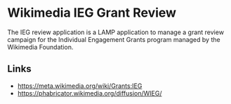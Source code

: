 Wikimedia IEG Grant Review
==========================

The IEG review application is a LAMP application to manage a grant
review campaign for the Individual Engagement Grants program managed by
the Wikimedia Foundation.

Links
-----
* https://meta.wikimedia.org/wiki/Grants:IEG
* https://phabricator.wikimedia.org/diffusion/WIEG/
